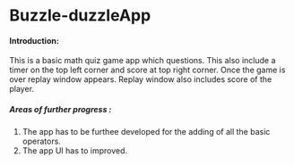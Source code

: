 # Buzzle-duzzleApp
#### Introduction:
This is a basic math quiz game app which questions.
This also include a timer on the top left corner and score at top right corner.
Once the game is over replay window appears.
Replay window also includes score of the player.

##### Areas of further progress :
1. The app has to be furthee developed for the adding of all the basic operators.
1. The app UI has to improved.
